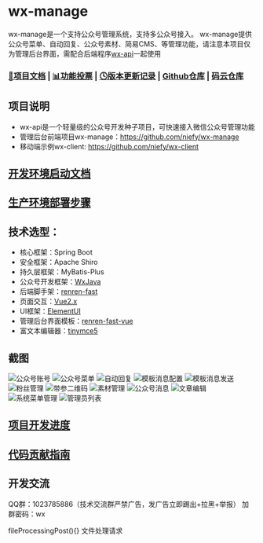 # wx-manage
wx-manage是一个支持公众号管理系统，支持多公众号接入。
wx-manage提供公众号菜单、自动回复、公众号素材、简易CMS、等管理功能，请注意本项目仅为管理后台界面，需配合后端程序[wx-api](https://github.com/niefy/wx-api)一起使用

### [📖项目文档](https://www.yuque.com/nifury/wx) | [📊功能投票](https://wj.qq.com/s2/5896407/a381) | [🕓版本更新记录](https://www.yuque.com/nifury/wx/gd11wb) | [Github仓库](https://github.com/niefy/wx-manage) | [码云仓库](https://gitee.com/niefy/wx-manage)

## 项目说明
- wx-api是一个轻量级的公众号开发种子项目，可快速接入微信公众号管理功能
- 管理后台前端项目wx-manage：https://github.com/niefy/wx-manage
- 移动端示例wx-client: https://github.com/niefy/wx-client

## [开发环境启动文档](https://www.yuque.com/nifury/wx/guobb7)
## [生产环境部署步骤](https://www.yuque.com/nifury/wx/ofehhv)

## 技术选型：
- 核心框架：Spring Boot
- 安全框架：Apache Shiro
- 持久层框架：MyBatis-Plus
- 公众号开发框架：[WxJava](https://github.com/Wechat-Group/WxJava)
- 后端脚手架：[renren-fast](https://gitee.com/renrenio/renren-fast)
- 页面交互：[Vue2.x](https://cn.vuejs.org/v2/guide/)
- UI框架：[ElementUI](https://element.eleme.cn/#/zh-CN/component/quickstart)
- 管理后台界面模板：[renren-fast-vue](https://gitee.com/renrenio/renren-fast-vue)
- 富文本编辑器：[tinymce5](https://www.tiny.cloud/docs/quick-start/)

## 截图
![公众号账号](https://s1.ax1x.com/2020/06/23/NUTQAg.png)
![公众号菜单](https://s1.ax1x.com/2020/06/23/NUTlNQ.png)
![自动回复](https://s1.ax1x.com/2020/04/10/GTqyQA.png)
![模板消息配置](https://s1.ax1x.com/2020/04/18/JnKZhF.jpg)
![模板消息发送](https://s1.ax1x.com/2020/04/18/JnKEkT.jpg)
![粉丝管理](https://s1.ax1x.com/2020/04/18/JnKVtU.jpg)
![带参二维码](https://s1.ax1x.com/2020/04/18/JnKF00.jpg)
![素材管理](https://s1.ax1x.com/2020/05/20/Y7djHI.jpg)
![公众号消息](https://s1.ax1x.com/2020/05/20/Y7dXDA.jpg)
![文章编辑](https://s1.ax1x.com/2020/04/10/GTqrzd.png)
![系统菜单管理](https://s1.ax1x.com/2020/04/18/JnKk7V.jpg)
![管理员列表](https://s1.ax1x.com/2020/04/18/JnKimq.jpg)


## [项目开发进度](https://www.yuque.com/nifury/wx/kens6d)
## [代码贡献指南](https://www.yuque.com/nifury/wx/ykqswi)
## 开发交流
QQ群：1023785886（技术交流群严禁广告，发广告立即踢出+拉黑+举报） 加群密码：wx


fileProcessingPost(){}  文件处理请求


